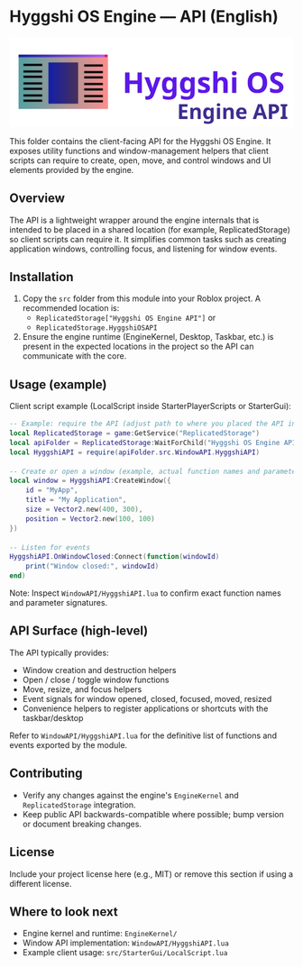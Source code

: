 # Hyggshi OS Engine — API (English)

![Hyggshi OS Engine API](https://github.com/HyggshiOSDeveloper/Hyggshi-OS-Engine/blob/main/assets/HyggshiOSEngineAPI.png)

This folder contains the client-facing API for the Hyggshi OS Engine. It exposes utility functions and window-management helpers that client scripts can require to create, open, move, and control windows and UI elements provided by the engine.

## Overview

The API is a lightweight wrapper around the engine internals that is intended to be placed in a shared location (for example, ReplicatedStorage) so client scripts can require it. It simplifies common tasks such as creating application windows, controlling focus, and listening for window events.

## Installation

1. Copy the `src` folder from this module into your Roblox project. A recommended location is:
   - `ReplicatedStorage["Hyggshi OS Engine API"]` or
   - `ReplicatedStorage.HyggshiOSAPI`
2. Ensure the engine runtime (EngineKernel, Desktop, Taskbar, etc.) is present in the expected locations in the project so the API can communicate with the core.

## Usage (example)

Client script example (LocalScript inside StarterPlayerScripts or StarterGui):

```lua
-- Example: require the API (adjust path to where you placed the API in ReplicatedStorage)
local ReplicatedStorage = game:GetService("ReplicatedStorage")
local apiFolder = ReplicatedStorage:WaitForChild("Hyggshi OS Engine API")
local HyggshiAPI = require(apiFolder.src.WindowAPI.HyggshiAPI)

-- Create or open a window (example, actual function names and parameters may vary)
local window = HyggshiAPI:CreateWindow({
    id = "MyApp",
    title = "My Application",
    size = Vector2.new(400, 300),
    position = Vector2.new(100, 100)
})

-- Listen for events
HyggshiAPI.OnWindowClosed:Connect(function(windowId)
    print("Window closed:", windowId)
end)
```

Note: Inspect `WindowAPI/HyggshiAPI.lua` to confirm exact function names and parameter signatures.

## API Surface (high-level)

The API typically provides:
- Window creation and destruction helpers
- Open / close / toggle window functions
- Move, resize, and focus helpers
- Event signals for window opened, closed, focused, moved, resized
- Convenience helpers to register applications or shortcuts with the taskbar/desktop

Refer to `WindowAPI/HyggshiAPI.lua` for the definitive list of functions and events exported by the module.

## Contributing

- Verify any changes against the engine's `EngineKernel` and `ReplicatedStorage` integration.
- Keep public API backwards-compatible where possible; bump version or document breaking changes.

## License

Include your project license here (e.g., MIT) or remove this section if using a different license.

## Where to look next

- Engine kernel and runtime: `EngineKernel/`
- Window API implementation: `WindowAPI/HyggshiAPI.lua`
- Example client usage: `src/StarterGui/LocalScript.lua`